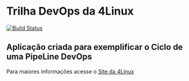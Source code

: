# Trilha DevOps da 4Linux

<!-- Altere a Flag abaixo com sua URL do Travis -->
[![Build Status](https://travis-ci.com/masit2016/DevOpsLab-HelloWorld.svg?branch=master)](https://travis-ci.com/masit2016/DevOpsLab-HelloWorld)

## Aplicação criada para exemplificar o Ciclo de uma PipeLine DevOps


Para maiores informações acesse o [Site da 4Linux](https://www.4linux.com.br/cursos/devops)
